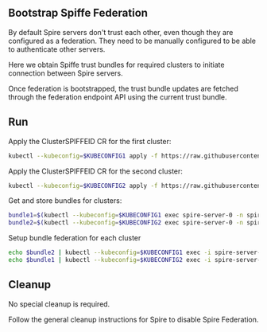 ## Bootstrap Spiffe Federation

By default Spire servers don't trust each other, even though they are configured as a federation.
They need to be manually configured to be able to authenticate other servers.

Here we obtain Spiffe trust bundles for required clusters to initiate connection between Spire servers.

Once federation is bootstrapped, the trust bundle updates are fetched through the federation endpoint API using the current trust bundle.

## Run

Apply the ClusterSPIFFEID CR for the first cluster:
```bash
kubectl --kubeconfig=$KUBECONFIG1 apply -f https://raw.githubusercontent.com/networkservicemesh/deployments-k8s/51a042658de97dc656eeb4624bf25d133f3ac96c/examples/interdomain/two_cluster_configuration/spiffe_federation/cluster1-spiffeid-template.yaml
```

Apply the ClusterSPIFFEID CR for the second cluster:
```bash
kubectl --kubeconfig=$KUBECONFIG2 apply -f https://raw.githubusercontent.com/networkservicemesh/deployments-k8s/51a042658de97dc656eeb4624bf25d133f3ac96c/examples/interdomain/two_cluster_configuration/spiffe_federation/cluster2-spiffeid-template.yaml
```

Get and store bundles for clusters:
```bash
bundle1=$(kubectl --kubeconfig=$KUBECONFIG1 exec spire-server-0 -n spire -- bin/spire-server bundle show -format spiffe)
bundle2=$(kubectl --kubeconfig=$KUBECONFIG2 exec spire-server-0 -n spire -- bin/spire-server bundle show -format spiffe)
```

Setup bundle federation for each cluster
```bash
echo $bundle2 | kubectl --kubeconfig=$KUBECONFIG1 exec -i spire-server-0 -n spire -- bin/spire-server bundle set -format spiffe -id "spiffe://nsm.cluster2"
echo $bundle1 | kubectl --kubeconfig=$KUBECONFIG2 exec -i spire-server-0 -n spire -- bin/spire-server bundle set -format spiffe -id "spiffe://nsm.cluster1"
```

## Cleanup

No special cleanup is required.

Follow the general cleanup instructions for Spire to disable Spire Federation.
